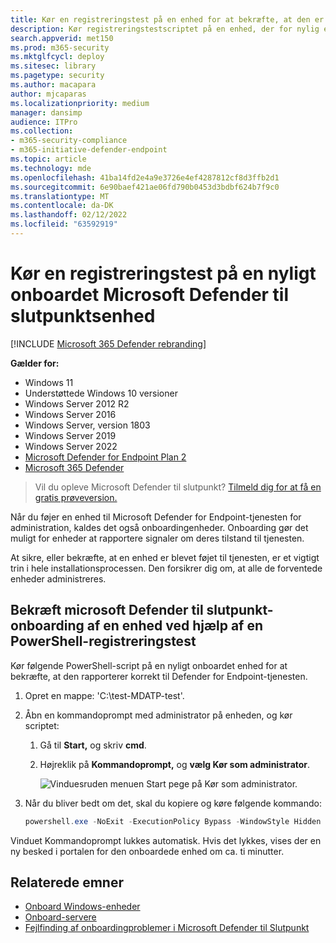 ```yaml
---
title: Kør en registreringstest på en enhed for at bekræfte, at den er blevet korrekt onboardet til Microsoft Defender til Slutpunkt
description: Kør registreringstestscriptet på en enhed, der for nylig er blevet onboardet til Microsoft Defender for Endpoint-tjenesten, for at bekræfte, at den er tilføjet korrekt.
search.appverid: met150
ms.prod: m365-security
ms.mktglfcycl: deploy
ms.sitesec: library
ms.pagetype: security
ms.author: macapara
author: mjcaparas
ms.localizationpriority: medium
manager: dansimp
audience: ITPro
ms.collection:
- m365-security-compliance
- m365-initiative-defender-endpoint
ms.topic: article
ms.technology: mde
ms.openlocfilehash: 41ba14fd2e4a9e3726e4ef4287812cf8d3ffb2d1
ms.sourcegitcommit: 6e90baef421ae06fd790b0453d3bdbf624b7f9c0
ms.translationtype: MT
ms.contentlocale: da-DK
ms.lasthandoff: 02/12/2022
ms.locfileid: "63592919"
---
```

# <a name="run-a-detection-test-on-a-newly-onboarded-microsoft-defender-for-endpoint-device"></a>Kør en registreringstest på en nyligt onboardet Microsoft Defender til slutpunktsenhed

[!INCLUDE [Microsoft 365 Defender rebranding](../../includes/microsoft-defender.md)]


**Gælder for:**
- Windows 11
- Understøttede Windows 10 versioner
- Windows Server 2012 R2
- Windows Server 2016
- Windows Server, version 1803
- Windows Server 2019
- Windows Server 2022
- [Microsoft Defender for Endpoint Plan 2](https://go.microsoft.com/fwlink/?linkid=2154037)
- [Microsoft 365 Defender](https://go.microsoft.com/fwlink/?linkid=2118804)

> Vil du opleve Microsoft Defender til slutpunkt? [Tilmeld dig for at få en gratis prøveversion.](https://signup.microsoft.com/create-account/signup?products=7f379fee-c4f9-4278-b0a1-e4c8c2fcdf7e&ru=https://aka.ms/MDEp2OpenTrial?ocid=docs-wdatp-exposedapis-abovefoldlink)

Når du føjer en enhed til Microsoft Defender for Endpoint-tjenesten for administration, kaldes det også onboardingenheder. Onboarding gør det muligt for enheder at rapportere signaler om deres tilstand til tjenesten.

At sikre, eller bekræfte, at en enhed er blevet føjet til tjenesten, er et vigtigt trin i hele installationsprocessen. Den forsikrer dig om, at alle de forventede enheder administreres. 

## <a name="verify-microsoft-defender-for-endpoint-onboarding-of-a-device-using-a-powershell-detection-test"></a>Bekræft microsoft Defender til slutpunkt-onboarding af en enhed ved hjælp af en PowerShell-registreringstest

Kør følgende PowerShell-script på en nyligt onboardet enhed for at bekræfte, at den rapporterer korrekt til Defender for Endpoint-tjenesten.

1. Opret en mappe: 'C:\test-MDATP-test'.
2. Åbn en kommandoprompt med administrator på enheden, og kør scriptet:

   1. Gå til **Start,** og skriv **cmd**.

   1. Højreklik på **Kommandoprompt,** og **vælg Kør som administrator**.

      ![Vinduesruden menuen Start pege på Kør som administrator.](images/run-as-admin.png)

3. Når du bliver bedt om det, skal du kopiere og køre følgende kommando:

   ```powershell
   powershell.exe -NoExit -ExecutionPolicy Bypass -WindowStyle Hidden $ErrorActionPreference = 'silentlycontinue';(New-Object System.Net.WebClient).DownloadFile('http://127.0.0.1/1.exe', 'C:\\test-MDATP-test\\invoice.exe');Start-Process 'C:\\test-MDATP-test\\invoice.exe'
   ```

Vinduet Kommandoprompt lukkes automatisk. Hvis det lykkes, vises der en ny besked i portalen for den onboardede enhed om ca. ti minutter.

## <a name="related-topics"></a>Relaterede emner

- [Onboard Windows-enheder](configure-endpoints.md)
- [Onboard-servere](configure-server-endpoints.md)
- [Fejlfinding af onboardingproblemer i Microsoft Defender til Slutpunkt](/microsoft-365/security/defender-endpoint/troubleshoot-onboarding)
